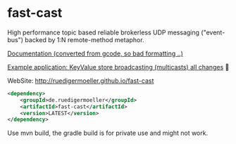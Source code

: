 fast-cast
=========


High performance topic based reliable brokerless UDP messaging ("event-bus") backed by 1:N remote-method metaphor. 

[Documentation (converted from gcode, so bad formatting ..)](https://github.com/RuedigerMoeller/fast-cast/wiki/Documentation)

[Example application: KeyValue store broadcasting (multicasts) all changes](https://github.com/RuedigerMoeller/fastcast-sample)


WebSite: http://ruedigermoeller.github.io/fast-cast

```xml
<dependency>
    <groupId>de.ruedigermoeller</groupId>
    <artifactId>fast-cast</artifactId>
    <version>LATEST</version>
</dependency>
```

Use mvn build, the gradle build is for private use and might not work.
